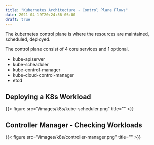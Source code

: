 ```yaml
---
title: "Kubernetes Architecture - Control Plane Flows"
date: 2021-04-19T20:24:56-05:00
draft: true
---
```


The kubernetes control plane is where the resources are maintained, scheduled, deployed.

The control plane consist of 4 core services and 1 optional.

* kube-apiserver
* kube-scheaduler
* kube-control-manager
* kube-cloud-control-manager
* etcd
##  Deploying a K8s Workload

{{< figure src="/images/k8s/kube-scheduler.png" title="" >}}

## Controller Manager - Checking Workloads

{{< figure src="/images/k8s/controller-manager.png" title="" >}}
